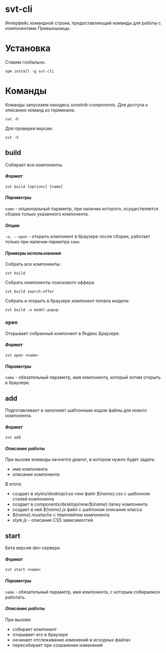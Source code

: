# svt-cli
Интерфейс командной строки, предоставляющий команды для работы с компонентами Превьюшницы.

# Установка
Ставим глобально.
```
npm install -g svt-cli
```
# Команды
Команды запускаем находясь _sovetnik-components_.
Для доступа к описанию команд из терминала:
```
svt -h
```

Для проверки версии:
```
svt -V
```
## build
Собирает все компоненты.
#### _Формат_
```
svt build [options] [name]
```
#### _Параметры_
```name``` - опциональный параметр, при наличии которого, осуществляется сборка только указанного компонента.

#### _Опции_
```-o, --open``` - открыть компонент в браузере после сборки, работает только при наличии парметра ```name```.

#### _Примеры использования_
Cобрать все компоненты:
```
svt build
```
Cобрать компоненты поискового оффера:
```
svt build search-offer
```
Cобрать и открыть в браузере компонент попапа модели:
```
svt build -o model-popup
```

### open
Открывает собранный компонент в Яндекс.Браузере.
#### _Формат_
```
svt open <name>
```
#### _Параметры_
```name``` - обязательный параметр, имя компонента, который хотим открыть в браузере.

## add
Подготавливает и заполняет шаблонным кодом файлы для нового компонента.

#### _Формат_
```
svt add
```

#### _Описание работы_

При вызове команды начнется диалог, в котором нужно будет задать:
* имя компонента
* описание компонента

В итоге:

* создает в _styles/desktop/css-new_ файл _${name}.css_ с шаблоном стилей компонента
* создает в _components/desktop/new/${name}_ папку компонента
* создает в ней _${name}.js_ файл с шаблоном описания класса
* _${name}.mustache_ с темплейтом компонента
* _style.js_ - описание CSS зависимостей

## start
Бета версия dev-сервера.

#### _Формат_
```
svt start <name>
```

#### _Параметры_
```name``` - обязательный параметр, имя компонента, с которым собираемся работать.

#### _Описание работы_
При вызове:
* собирает компонент
* открывает его в браузере
* начинает отслеживание изменений в исходных файлах
* пересобирает при сохранении изменений
